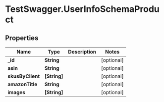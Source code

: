 # TestSwagger.UserInfoSchemaProduct

## Properties

Name | Type | Description | Notes
------------ | ------------- | ------------- | -------------
**_id** | **String** |  | [optional] 
**asin** | **String** |  | [optional] 
**skusByClient** | **[String]** |  | [optional] 
**amazonTitle** | **String** |  | [optional] 
**images** | **[String]** |  | [optional] 


